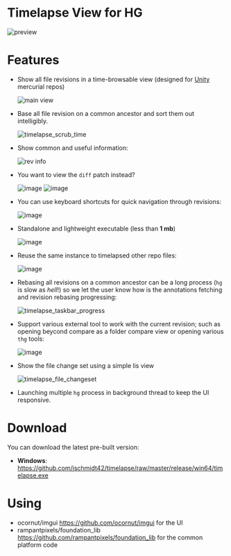 Timelapse View for HG
=====================

![preview](https://user-images.githubusercontent.com/4054655/41914971-95a10d40-7922-11e8-95aa-e709832b8b5a.gif)

# Features

- Show all file revisions in a time-browsable view (designed for [Unity](https://unity3d.com/) mercurial repos)

  ![main view](https://user-images.githubusercontent.com/4054655/41929293-9d727810-7945-11e8-883b-74a848dd52bb.png)
  
- Base all file revision on a common ancestor and sort them out intelligibly. 

  ![timelapse_scrub_time](https://user-images.githubusercontent.com/4054655/41929432-fc22fd4e-7945-11e8-8f44-248193037f9e.gif)
   
- Show common and useful information:

  ![rev info](https://user-images.githubusercontent.com/4054655/41929826-5218af72-7947-11e8-99b3-a1a7aead9369.png)  
  
- You want to view the `diff` patch instead?

  ![image](https://user-images.githubusercontent.com/4054655/41929893-83c7e9d4-7947-11e8-9fac-268789c22014.png)
  ![image](https://user-images.githubusercontent.com/4054655/41929921-9747850a-7947-11e8-97d6-2f0fc63c5256.png)
  
- You can use keyboard shortcuts for quick navigation through revisions:

  ![image](https://user-images.githubusercontent.com/4054655/41929955-af229624-7947-11e8-8c39-d91748a9e82d.png)
  
- Standalone and lightweight executable (less than **1 mb**)

  ![image](https://user-images.githubusercontent.com/4054655/41930047-ecabec8e-7947-11e8-9272-2962de508ba8.png)
  
- Reuse the same instance to timelapsed other repo files:

  ![image](https://user-images.githubusercontent.com/4054655/41930160-384b9702-7948-11e8-9bd7-b8de4cb43d43.png)
  
- Rebasing all revisions on a common ancestor can be a long process (`hg` is slow as _hell_!) so we let the user know how is the annotations fetching and revision rebasing progressing:

  ![timelapse_taskbar_progress](https://user-images.githubusercontent.com/4054655/41930281-9d1e40a8-7948-11e8-9b7f-d422a828e24d.gif)
  
- Support various external tool to work with the current revision; such as opening beycond compare as a folder compare view or opening various `thg` tools:

  ![image](https://user-images.githubusercontent.com/4054655/41930374-df55c8c4-7948-11e8-805d-915a6502c49a.png)
  
- Show the file change set using a simple lis view

  ![timelapse_file_changeset](https://user-images.githubusercontent.com/4054655/41935995-b3c400e8-7959-11e8-9a01-b324d6487212.gif)
  
- Launching multiple `hg` process in background thread to keep the UI responsive.

# Download

You can download the latest pre-built version:

- **Windows**: <https://github.com/jschmidt42/timelapse/raw/master/release/win64/timelapse.exe>

# Using

- ocornut/imgui <https://github.com/ocornut/imgui> for the UI
- rampantpixels/foundation_lib <https://github.com/rampantpixels/foundation_lib> for the common platform code

